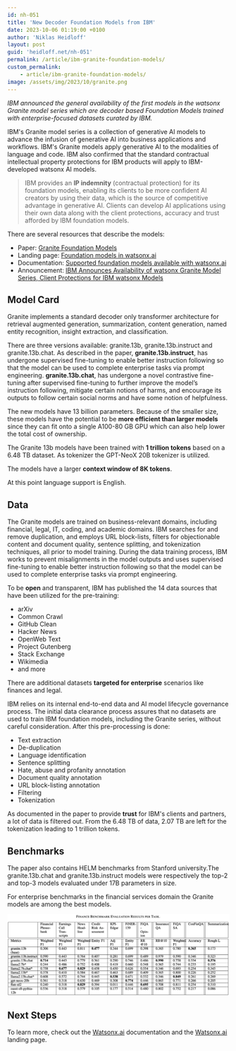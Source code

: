 ```yaml
---
id: nh-051
title: 'New Decoder Foundation Models from IBM'
date: 2023-10-06 01:19:00 +0100
author: 'Niklas Heidloff'
layout: post
guid: 'heidloff.net/nh-051'
permalink: /article/ibm-granite-foundation-models/
custom_permalink:
    - article/ibm-granite-foundation-models/
image: /assets/img/2023/10/granite.png
---
```


*IBM announced the general availability of the first models in the watsonx Granite model series which are decoder based Foundation Models trained with enterprise-focused datasets curated by IBM.*

IBM's Granite model series is a collection of generative AI models to advance the infusion of generative AI into business applications and workflows. IBM's Granite models apply generative AI to the modalities of language and code. IBM also confirmed that the standard contractual intellectual property protections for IBM products will apply to IBM-developed watsonx AI models.

> IBM provides an **IP indemnity** (contractual protection) for its foundation models, enabling its clients to be more confident AI creators by using their data, which is the source of competitive advantage in generative AI. Clients can develop AI applications using their own data along with the client protections, accuracy and trust afforded by IBM foundation models.

There are several resources that describe the models:

* Paper: [Granite Foundation Models](https://www.ibm.com/downloads/cas/X9W4O6BM)
* Landing page: [Foundation models in watsonx.ai](https://www.ibm.com/products/watsonx-ai/foundation-models)
* Documentation: [Supported foundation models available with watsonx.ai](https://dataplatform.cloud.ibm.com/docs/content/wsj/analyze-data/fm-models.html?context=wx)
* Announcement: [IBM Announces Availability of watsonx Granite Model Series, Client Protections for IBM watsonx Models](https://newsroom.ibm.com/2023-09-28-IBM-Announces-Availability-of-watsonx-Granite-Model-Series,-Client-Protections-for-IBM-watsonx-Models)

## Model Card

Granite implements a standard decoder only transformer architecture for retrieval augmented generation, summarization, content generation, named entity recognition, insight extraction, and classification.

There are three versions available: granite.13b, granite.13b.instruct and granite.13b.chat. As described in the paper, **granite.13b.instruct**, has undergone supervised fine-tuning to enable better instruction following so that the model can be used to complete enterprise tasks via prompt engineering. **granite.13b.chat**, has undergone a novel contrastive fine-tuning after supervised fine-tuning to further improve the model’s instruction following, mitigate certain notions of harms, and encourage its outputs to follow certain social norms and have some notion of helpfulness.

The new models have 13 billion parameters. Because of the smaller size, these models have the potential to be **more efficient than larger models** since they can fit onto a single A100-80 GB GPU which can also help lower the total cost of ownership.

The Granite 13b models have been trained with **1 trillion tokens** based on a 6.48 TB dataset. As tokenizer the GPT-NeoX 20B tokenizer is utilized.

The models have a larger **context window of 8K tokens**.

At this point language support is English.

## Data

The Granite models are trained on business-relevant domains, including financial, legal, IT, coding, and academic domains. IBM searches for and remove duplication, and employs URL block-lists, filters for objectionable content and document quality, sentence splitting, and tokenization techniques, all prior to model training. During the data training process, IBM works to prevent misalignments in the model outputs and uses supervised fine-tuning to enable better instruction following so that the model can be used to complete enterprise tasks via prompt engineering.

To be **open** and transparent, IBM has published the 14 data sources that have been utilized for the pre-training:

* arXiv
* Common Crawl
* GitHub Clean
* Hacker News
* OpenWeb Text
* Project Gutenberg
* Stack Exchange
* Wikimedia
* and more

There are additional datasets **targeted for enterprise** scenarios like finances and legal.

IBM relies on its internal end-to-end data and AI model lifecycle governance process. The initial data clearance process assures that no datasets are used to train IBM foundation models, including the Granite series, without careful consideration. After this pre-processing is done:

* Text extraction
* De-duplication
* Language identification
* Sentence splitting
* Hate, abuse and profanity annotation
* Document quality annotation
* URL block-listing annotation
* Filtering
* Tokenization

As documented in the paper to provide **trust** for IBM's clients and partners, a lot of data is filtered out. From the 6.48 TB of data, 2.07 TB are left for the tokenization leading to 1 trillion tokens.

## Benchmarks

The paper also contains HELM benchmarks from Stanford university.The granite.13b.chat and granite.13b.instruct models were respectively the top-2 and top-3 models evaluated under 17B parameters in size.

For enterprise benchmarks in the financial services domain the Granite models are among the best models.

![image](/assets/img/2023/10/finance-benchmark.png)

## Next Steps

To learn more, check out the [Watsonx.ai](https://eu-de.dataplatform.cloud.ibm.com/docs/content/wsj/analyze-data/fm-overview.html?context=wx&audience=wdp) documentation and the [Watsonx.ai](https://www.ibm.com/products/watsonx-ai) landing page.